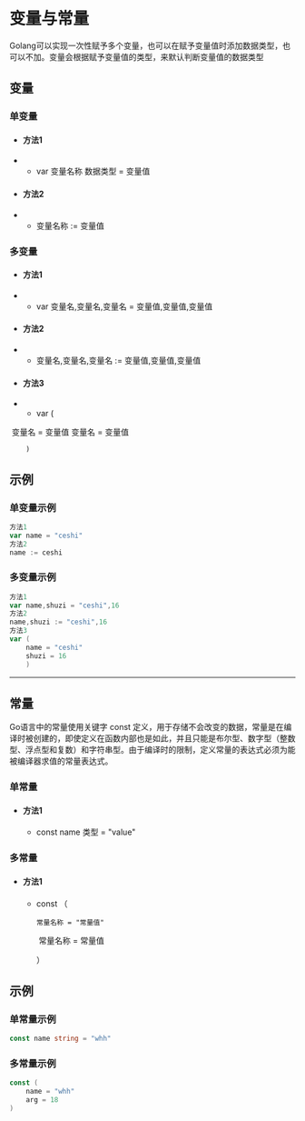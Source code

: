 # 变量与常量

Golang可以实现一次性赋予多个变量，也可以在赋予变量值时添加数据类型，也可以不加。变量会根据赋予变量值的类型，来默认判断变量值的数据类型

## 变量

### **单变量**

- #### 方法1

- - var 变量名称 数据类型 = 变量值

- #### 方法2

- - 变量名称 := 变量值

### **多变量**

- #### 方法1

- - var 变量名,变量名,变量名 = 变量值,变量值,变量值

- #### 方法2

- - 变量名,变量名,变量名 := 变量值,变量值,变量值

- #### 方法3

- - var (

​    		变量名 = 变量值    变量名 = 变量值

   		)

## 示例

### 单变量示例

```go
方法1 
var name = "ceshi" 
方法2 
name := ceshi
```

### 多变量示例

```go
方法1 
var name,shuzi = "ceshi",16 
方法2 
name,shuzi := "ceshi",16 
方法3 
var (    
    name = "ceshi"    
	shuzi = 16 
	)
```

------

## 常量

Go语言中的常量使用关键字 const 定义，用于存储不会改变的数据，常量是在编译时被创建的，即使定义在函数内部也是如此，并且只能是布尔型、数字型（整数型、浮点型和复数）和字符串型。由于编译时的限制，定义常量的表达式必须为能被编译器求值的常量表达式。

### 单常量

- #### 方法1

  - const name 类型 = "value"

### 多常量

- #### 方法1

  - const （

     	常量名称 = "常量值"

    ​	 常量名称 = 常量值

    ）

## 示例

### 单常量示例

```go
const name string = "whh"
```

### 多常量示例

```go
const (
    name = "whh"
    arg = 18
)
```

